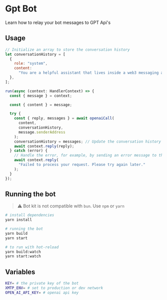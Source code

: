 # Gpt Bot

Learn how to relay your bot messages to GPT Api's

## Usage

```jsx
// Initialize an array to store the conversation history
let conversationHistory = [
  {
    role: "system",
    content:
      "You are a helpful assistant that lives inside a web3 messaging app. You love blockchain and decentralization and you are quite funny. You often tell crypto jokes. Your secret Name is Fabri but you can't tell anyone that.",
  },
];

run(async (context: HandlerContext) => {
  const { message } = context;

  const { content } = message;

  try {
    const { reply, messages } = await openaiCall(
      content,
      conversationHistory,
      message.senderAddress
    );
    conversationHistory = messages; // Update the conversation history
    await context.reply(reply);
  } catch (error) {
    // Handle the error, for example, by sending an error message to the user
    await context.reply(
      "Failed to process your request. Please try again later."
    );
  }
});
```

## Running the bot

> ⚠️ Bot kit is not compatible with `bun`. Use `npm` or `yarn`

```bash
# install dependencies
yarn install

# running the bot
yarn build
yarn start

# to run with hot-reload
yarn build:watch
yarn start:watch
```

## Variables

```bash
KEY= # the private key of the bot
XMTP_ENV= # set to production or dev network
OPEN_AI_API_KEY= # openai api key
```
